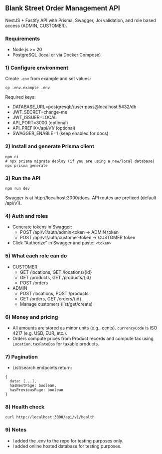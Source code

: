 ## Blank Street Order Management API

NestJS + Fastify API with Prisma, Swagger, Joi validation, and role based access (ADMIN, CUSTOMER).

### Requirements

- Node.js >= 20
- PostgreSQL (local or via Docker Compose)

### 1) Configure environment

Create `.env` from example and set values:

```
cp .env.example .env
```

Required keys:

- DATABASE_URL=postgresql://user:pass@localhost:5432/db
- JWT_SECRET=change-me
- JWT_ISSUER=LOCAL
- API_PORT=3000 (optional)
- API_PREFIX=/api/v1/ (optional)
- SWAGGER_ENABLE=1 (keep enabled for docs)

### 2) Install and generate Prisma client

```
npm ci
# npx prisma migrate deploy (if you are using a new/local database)
npx prisma generate
```

### 3) Run the API

```
npm run dev
```

Swagger is at http://localhost:3000/docs. API routes are prefixed (default /api/v1).

### 4) Auth and roles

- Generate tokens in Swagger:
  - POST /api/v1/auth/admin-token → ADMIN token
  - POST /api/v1/auth/customer-token → CUSTOMER token
- Click “Authorize” in Swagger and paste: `<token>`

### 5) What each role can do

- CUSTOMER
  - GET /locations, GET /locations/{id}
  - GET /products, GET /products/{id}
  - POST /orders
- ADMIN
  - POST /locations, POST /products
  - GET /orders, GET /orders/{id}
  - Manage customers (list/get/create)

### 6) Money and pricing

- All amounts are stored as minor units (e.g., cents). `currencyCode` is ISO 4217 (e.g. USD, EUR, etc.).
- Orders compute prices from Product records and compute tax using `Location.taxRateBps` for taxable products.

### 7) Pagination

- List/search endpoints return:

```
{
  data: [...],
  hasNextPage: boolean,
  hasPreviousPage: boolean
}
```

### 8) Health check

```
curl http://localhost:3000/api/v1/health
```

### 9) Notes

- I added the .env to the repo for testing purposes only.
- I added online hosted database for testing purposes.
